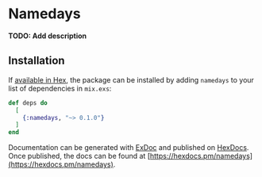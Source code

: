 # Namedays

**TODO: Add description**

## Installation

If [available in Hex](https://hex.pm/docs/publish), the package can be installed
by adding `namedays` to your list of dependencies in `mix.exs`:

```elixir
def deps do
  [
    {:namedays, "~> 0.1.0"}
  ]
end
```

Documentation can be generated with [ExDoc](https://github.com/elixir-lang/ex_doc)
and published on [HexDocs](https://hexdocs.pm). Once published, the docs can
be found at [https://hexdocs.pm/namedays](https://hexdocs.pm/namedays).

